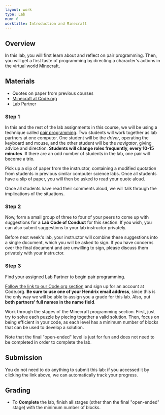 ```yaml
---
layout: work
type: Lab
num: 0
worktitle: Introduction and Minecraft
---
```


## Overview

In this lab, you will first learn about and reflect on pair programming.
Then, you will get a first taste of programming by directing a
character's actions in the virtual world Minecraft.

## Materials

* Quotes on paper from previous courses
* [Minecraft at Code.org][hourofcode]
* Lab Partner

[hourofcode]: https://studio.code.org/join/JLZGRW

### Step 1

In this and the rest of the lab assignments in this course, we will be using a technique called
[pair programming](https://en.wikipedia.org/wiki/Pair_programming). Two students
will work together as lab partners at one computer. One student will be the *driver*, operating the
keyboard and mouse, and the other student will be the *navigator*, giving advice
and direction. **Students will change roles frequently, every 10-15 minutes**.
If there are an odd number of students in the lab, one pair will become a trio.

Pick up a slip of paper from the instructor, containing a modified quotation from students in previous similar computer science labs. Once all students have a slip of paper, you will then be asked to read your quote aloud.

Once all students have read their comments aloud, we will talk through the implications of the situations.

### Step 2

Now, form a small group of three to four of your peers to come up with suggestions for a **Lab Code of Conduct** for this section. If you wish, you can also submit suggestions to your lab instructor privately.

Before next week's lab, your instructor will combine these suggestions into a single document, which you will be asked to sign. If you have concerns over the final document and are unwilling to sign, please discuss them privately with your instructor.

### Step 3

Find your assigned Lab Partner to begin pair programming.

[Follow the link to our Code.org section][hourofcode] and sign up for
an account at Code.org. **Be sure to use one of your Hendrix email
address**, since this is the only way we will be able to assign you a
grade for this lab.  Also, put **both partners' full names in the name
field**.

Work through the stages of the Minecraft programming section. First,
just try to solve each puzzle by piecing together a valid
solution. Then, focus on being efficient in your code, as each level
has a minimum number of blocks that can be used to develop a solution.

Note that the final "open-ended" level is just for fun and does not
need to be completed in order to complete the lab.

## Submission

You do not need to do anything to submit this lab: if you accessed it
by clicking the link above, we can automatically track your progress.

## Grading

* To **Complete** the lab, finish all stages (other than the final "open-ended" stage)
  with the minimum number of blocks.
